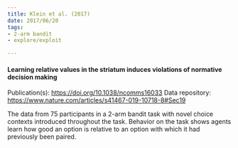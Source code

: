 ```yaml
---
title: Klein et al. (2017)
date: 2017/06/20
tags:
- 2-arm bandit
- explore/exploit

---
```


#### Learning relative values in the striatum induces violations of normative decision making

Publication(s): https://doi.org/10.1038/ncomms16033
Data repository: https://www.nature.com/articles/s41467-019-10718-8#Sec19

The data from 75 participants in a 2-arm bandit task with novel choice contexts introduced throughout the task. Behavior on the task shows agents learn how good an option is relative to an option with which it had previously been paired.
